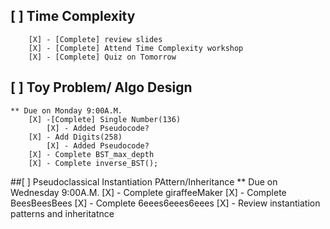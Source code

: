 ## [ ] Time Complexity
        [X] - [Complete] review slides
        [X] - [Complete] Attend Time Complexity workshop 
        [X] - [Complete] Quiz on Tomorrow

## [ ] Toy Problem/ Algo Design
    ** Due on Monday 9:00A.M.
        [X] -[Complete] Single Number(136)
            [X] - Added Pseudocode?
        [X] - Add Digits(258)
            [X] - Added Pseudocode?
        [X] - Complete BST_max_depth
        [X] - Complete inverse_BST();


##[ ] Pseudoclassical Instantiation PAttern/Inheritance
    ** Due on Wednesday 9:00A.M.
    [X] - Complete giraffeeMaker
    [X] - Complete BeesBeesBees
    [X] - Complete 6eees6eees6eees
    [X] - Review instantiation patterns and inheritatnce

